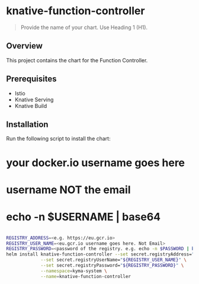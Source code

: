 # knative-function-controller

> Provide the name of your chart. Use Heading 1 (H1).

## Overview

This project contains the chart for the Function Controller.

## Prerequisites

- Istio
- Knative Serving
- Knative Build

## Installation

Run the following script to install the chart:

  # your docker.io username goes here
  # username NOT the email
  # echo -n $USERNAME | base64

```bash

REGISTRY_ADDRESS=<e.g. https://eu.gcr.io>
REGISTRY_USER_NAME=<eu.gcr.io username goes here. Not Email>
REGISTRY_PASSWORD=<password of the registry. e.g. echo -n $PASSWORD | base64>
helm install knative-function-controller --set secret.registryAddress="${REGISTRY_ADDRESS}" \
             --set secret.registryUserName="${REGISTRY_USER_NAME}" \
             --set secret.registryPassword="${REGISTRY_PASSWORD}" \
             --namespace=kyma-system \
             --name=knative-function-controller
```

